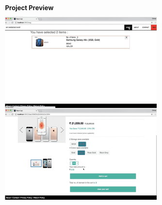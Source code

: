 ## Project Preview
<img src="https://github.com/omkarnath1123/My-Awesome-Shop/blob/master/gif/gif3.gif" width="500" height="300" />
<img src="https://github.com/omkarnath1123/My-Awesome-Shop/blob/master/gif/gif4.gif" width="500" height="300" />
